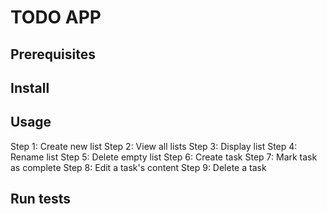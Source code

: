 # TODO APP

## Prerequisites

## Install

## Usage
Step 1: Create new list
Step 2: View all lists
Step 3: Display list
Step 4: Rename list
Step 5: Delete empty list
Step 6: Create task
Step 7: Mark task as complete
Step 8: Edit a task's content
Step 9: Delete a task

## Run tests
